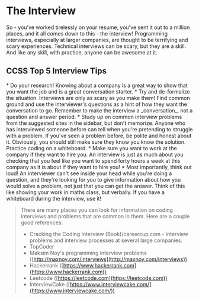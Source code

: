 <h1> The Interview </h1>

So - you've worked tirelessly on your resume, you've sent it out to a million
places, and it all comes down to this - the interview! Programming interviews,
especially at larger companies, are thought to be terrifying and scary
experiences.
Technical interviews can be scary, but they are a skill. And like any
skill, with practice, anyone can be awesome at it.

<h2>CCSS Top 5 Interview Tips</h2>
* Do your research! Knowing about a company is a great way to show that you want the job and is a great conversation starter.
* Try and de-formalize the situation. Interviews are only as scary as you make them! Find common ground and use the interviewer's questions
as a hint of how they want the conversation to go. Remember to make
the interview a _conversation_, not a question and answer period.
* Study up on common interview problems from the suggested sites in the sidebar, but don't memorize. Anyone who has interviewed someone
before can tell when you're pretending to struggle with a problem.
If you've seen a problem before, be polite and honest about it.
Obviously, you should still make sure they know you know the solution.
Practice coding on a whiteboard.
* Make sure you want to work at the company if they want to hire you.
An interview is just as much about you checking that you feel like you
want to spend forty hours a week at this company as it is about if
they want to hire you!
* Most importantly, think out loud! An interviewer can't see inside
your head while you're doing a question, and they're looking for you
to give information about how you would solve a problem, not just that
you can get the answer. Think of this like showing your work in maths
class, but verbally. If you have a whiteboard during the interview,
 use it!

> There are many places you can look for information on coding
> interviews and problems that are common in them. Here are a
> couple good references:
> * Cracking the Coding Interview (Book)/careercup.com - interview problems and interview processes at several large companies.
> * TopCoder
> * Maksim Noy's programming interview problems
([http://maxnoy.com/interviews](http://maxnoy.com/interviews))
> * Hackerrank ([https://www.hackerrank.com](https://www.hackerrank.com))
> * Leetcode ([https://leetcode.com](https://leetcode.com))
> * InterviewCake ([https://www.interviewcake.com/](https://www.interviewcake.com/))
